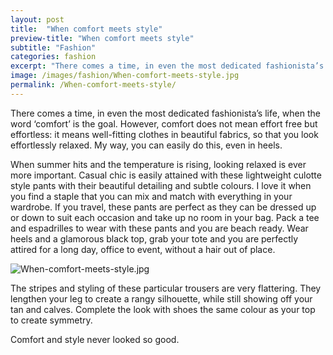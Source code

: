 ```yaml
---
layout: post
title:  "When comfort meets style"
preview-title: "When comfort meets style"
subtitle: "Fashion"
categories: fashion
excerpt: "There comes a time, in even the most dedicated fashionista’s life, when the word ‘comfort’ is the goal. However, comfort does not mean effort free but effortless: it means well-fitting clothes in beautiful fabrics" 
image: /images/fashion/When-comfort-meets-style.jpg
permalink: /When-comfort-meets-style/
---
```


<div class="row justify-content-center">
<div class="col-10">
<p>There comes a time, in even the most dedicated fashionista’s life, when the word ‘comfort’ is the goal. However, comfort does not mean effort free but effortless: it means well-fitting clothes in beautiful fabrics, so that you look effortlessly relaxed. My way, you can easily do this, even in heels.</p>
<p>When summer hits and the temperature is rising, looking relaxed is ever more important. Casual chic is easily attained with these lightweight culotte style pants with their beautiful detailing and subtle colours. I love it when you find a staple that you can mix and match with everything in your wardrobe. If you travel, these pants are perfect as they can be dressed up or down to suit each occasion and take up no room in your bag. Pack a tee and espadrilles to wear with these pants and you are beach ready. Wear heels and a glamorous black top, grab your tote and you are perfectly attired for a long day, office to event, without a hair out of place.</p>
<p><img src="{{ '/images/fashion/When-comfort-meets-style.jpg' | prepend: SourceUrl }}" alt="When-comfort-meets-style.jpg"></p>
<p>The stripes and styling of these particular trousers are very flattering. They lengthen your leg to create a rangy silhouette, while still showing off your tan and calves. Complete the look with shoes the same colour as your top to create symmetry.</p>
<p>Comfort and style never looked so good.</p>
</div>
</div>